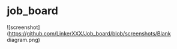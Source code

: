 # job_board

![screenshot](https://github.com/LinkerXXX/Job_board/blob/screenshots/Blank diagram.png)
